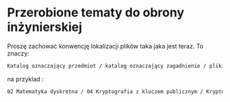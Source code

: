 # Przerobione tematy do obrony inżynierskiej

Proszę zachować konwencję lokalizacji plików taka jaka jest teraz. To znaczy:

```sh
Katalog oznaczający przedmiot / katalog oznaczający zagadnienie / pliki referatu
```
na przyklad : 
```sh 
02 Matematyka dyskretna / 04 Kryptografia z kluczem publicznym / Kryptografia z kluczem publicznym.pdf
```
